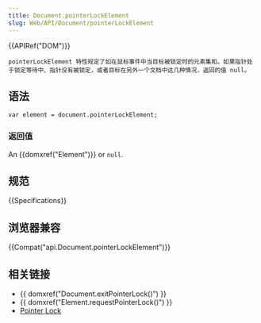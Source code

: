 ```yaml
---
title: Document.pointerLockElement
slug: Web/API/Document/pointerLockElement
---
```


{{APIRef("DOM")}}

`pointerLockElement 特性规定了如在鼠标事件中当目标被锁定时的元素集和。如果指针处于锁定等待中、指针没有被锁定，或者目标在另外一个文档中这几种情况，返回的值 null。`

## 语法

```plain
var element = document.pointerLockElement;
```

### 返回值

An {{domxref("Element")}} or `null`.

## 规范

{{Specifications}}

## 浏览器兼容

{{Compat("api.Document.pointerLockElement")}}

## 相关链接

- {{ domxref("Document.exitPointerLock()") }}
- {{ domxref("Element.requestPointerLock()") }}
- [Pointer Lock](/zh-CN/docs/WebAPI/Pointer_Lock)
